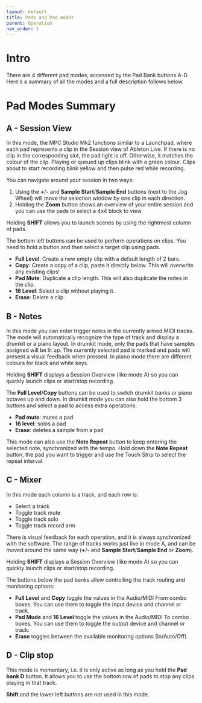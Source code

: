 ```yaml
---
layout: default
title: Pads and Pad modes
parent: Operation
nav_order: 1
---
```


# Intro

There are 4 different pad modes, accessed by the Pad Bank buttons A-D.
Here's a summary of all the modes and a full description follows below.

# Pad Modes Summary

## A - Session View

In this mode, the MPC Studio Mk2 functions similar to a Launchpad, where each pad represents a clip in the Session view of Ableton Live.
If there is no clip in the corresponding slot, the pad light is off. Otherwise, it matches the colour of the clip.
Playing or queued up clips blink with a green colour. Clips about to start recording blink yellow and then pulse red while recording.

You can navigate around your session in two ways:
1. Using the **+**/**-** and **Sample Start**/**Sample End** buttons (next to the Jog Wheel) will move the selection window by one clip in each direction.
2. Holding the **Zoom** button shows an overview of your entire session and you can use the pads to select a 4x4 block to view.

Holding **SHIFT** allows you to launch scenes by using the rightmost column of pads.

The bottom left buttons can be used to perform operations on clips. You need to hold a button and then select a target clip using pads.
- **Full Level**: Create a new empty clip with a default length of 2 bars.
- **Copy**: Create a copy of a clip, paste it directly below. This will overwrite any existing clips!
- **Pad Mute**: Duplicate a clip length. This will also duplicate the notes in the clip.
- **16 Level**: Select a clip without playing it.
- **Erase**: Delete a clip.

## B - Notes

In this mode you can enter trigger notes in the currently armed MIDI tracks. The mode will automatically recognize the type of track and display a drumkit or a piano layout.
In drumkit mode, only the pads that have samples assigned will be lit up. The currently selected pad is marked and pads will present a visual feedback when pressed.
In piano mode there are different colours for black and white keys.

Holding **SHIFT** displays a Session Overview (like mode A) so you can quickly launch clips or start/stop recording. 

The **Full Level**/**Copy** buttons can be used to switch drumkit banks or piano octaves up and down. 
In drumkit mode you can also hold the bottom 3 buttons and select a pad to access extra operations:
- **Pad mute**: mutes a pad
- **16 level**: solos a pad
- **Erase**: deletes a sample from a pad

This mode can also use the **Note Repeat** button to keep entering the selected note, synchronized with the tempo. Hold down the **Note Repeat** button, the pad you want to trigger and use the Touch Strip to select the repeat interval.

## C - Mixer

In this mode each column is a track, and each row is:
- Select a track
- Toggle track mute
- Toggle track solo
- Toggle track record arm

There is visual feedback for each operation, and it is always synchronized with the software. The range of tracks works just like in mode A, and can be moved around the same way (**+**/**-** and **Sample Start**/**Sample End** or **Zoom**).

Holding **SHIFT** displays a Session Overview (like mode A) so you can quickly launch clips or start/stop recording. 

The buttons below the pad banks allow controlling the track routing and monitoring options:
- **Full Level** and **Copy** toggle the values in the Audio/MIDI From combo boxes. You can use them to toggle the input device and channel or track.
- **Pad Mude** and **16 Level** toggle the values in the Audio/MIDI To combo boxes. You can use them to toggle the output device and channel or track.
- **Erase** toggles between the available monitoring options (In/Auto/Off)

## D - Clip stop

This mode is momentary, i.e. it is only active as long as you hold the **Pad bank D** button. It allows you to use the bottom row of pads to stop any clips playing in that track.

**Shift** and the lower left buttons are not used in this mode.